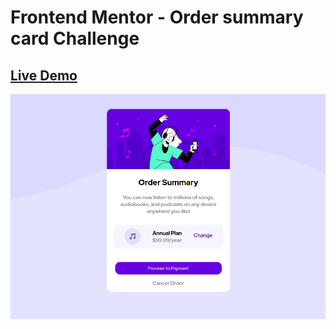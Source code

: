 # Frontend Mentor - Order summary card Challenge

## [Live Demo](https://abdullahaidar.github.io/Order-summary-component/)

![ScreenShot](/images/order-summary-screenshot.png)

